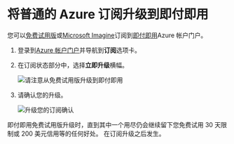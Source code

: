 <properties
   pageTitle="将普通的 Azure 订阅升级到即付即用 |Microsoft Azure"
   description="描述的过程和要求从免费订阅升级到即付即用"
   services=""
   documentationCenter=""
   authors="jlian"
   manager="mbaldwin"
   editor=""
   tags="billing"
   />

<tags
   ms.service="billing"
   ms.devlang="na"
   ms.topic="article"
   ms.tgt_pltfrm="na"
   ms.workload="na"
   ms.date="10/26/2016"
   ms.author="jlian"/>

# <a name="upgrade-your-free-azure-subscription-to-pay-as-you-go"></a>将普通的 Azure 订阅升级到即付即用

您可以[免费试用版](https://azure.microsoft.com/free/)或[Microsoft Imagine](https://azure.microsoft.com/offers/ms-azr-0144p/)订阅到[即付即用](https://azure.microsoft.com/offers/ms-azr-0003p/)Azure 帐户门户。 

1. 登录到[Azure 帐户门户](https://account.windowsazure.com/subscriptions)并导航到**订阅**选项卡。

2. 在订阅状态部分中，选择**立即升级**横幅。

    ![请注意从免费试用版升级到即付即用](./media/billing-upgrade-azure-subscription/billpage.png)

3. 请确认您的升级。

    ![升级您的订阅确认](./media/billing-upgrade-azure-subscription/Upgrade.png)

即付即用免费试用版升级时，直到其中一个用尽仍会继续留下您免费试用 30 天限制或 200 美元信用等的任何好处。 在订阅升级之后发生。
